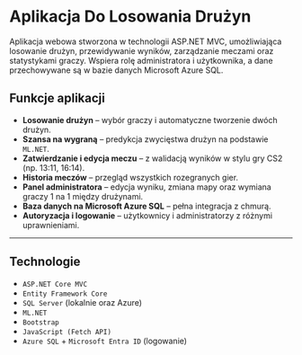 # Aplikacja Do Losowania Drużyn

Aplikacja webowa stworzona w technologii ASP.NET MVC, umożliwiająca losowanie drużyn, przewidywanie wyników, zarządzanie meczami oraz statystykami graczy. Wspiera rolę administratora i użytkownika, a dane przechowywane są w bazie danych Microsoft Azure SQL.

## Funkcje aplikacji

- **Losowanie drużyn** – wybór graczy i automatyczne tworzenie dwóch drużyn.
- **Szansa na wygraną** – predykcja zwycięstwa drużyn na podstawie `ML.NET`.
- **Zatwierdzanie i edycja meczu** – z walidacją wyników w stylu gry CS2 (np. 13:11, 16:14).
- **Historia meczów** – przegląd wszystkich rozegranych gier.
- **Panel administratora** – edycja wyniku, zmiana mapy oraz wymiana graczy 1 na 1 między drużynami.
- **Baza danych na Microsoft Azure SQL** – pełna integracja z chmurą.
- **Autoryzacja i logowanie** – użytkownicy i administratorzy z różnymi uprawnieniami.

---

##  Technologie

- `ASP.NET Core MVC`
- `Entity Framework Core`
- `SQL Server` (lokalnie oraz Azure)
- `ML.NET`
- `Bootstrap`
- `JavaScript (Fetch API)`
- `Azure SQL` + `Microsoft Entra ID` (logowanie)






